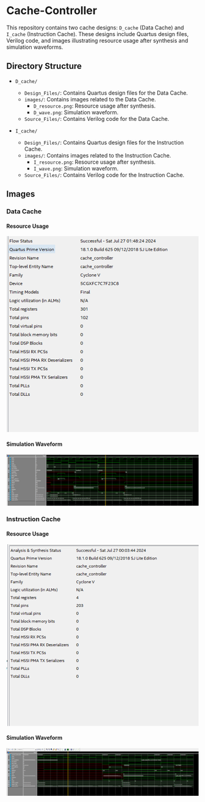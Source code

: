 # Cache-Controller

This repository contains two cache designs: `D_cache` (Data Cache) and `I_cache` (Instruction Cache). These designs include Quartus design files, Verilog code, and images illustrating resource usage after synthesis and simulation waveforms.

## Directory Structure

- `D_cache/`
  - `Design_Files/`: Contains Quartus design files for the Data Cache.
  - `images/`: Contains images related to the Data Cache.
    - `D_resource.png`: Resource usage after synthesis.
    - `D_wave.png`: Simulation waveform.
  - `Source_Files/`: Contains Verilog code for the Data Cache.

- `I_cache/`
  - `Design_Files/`: Contains Quartus design files for the Instruction Cache.
  - `images/`: Contains images related to the Instruction Cache.
    - `I_resource.png`: Resource usage after synthesis.
    - `I_wave.png`: Simulation waveform.
  - `Source_Files/`: Contains Verilog code for the Instruction Cache.

## Images

### Data Cache
#### Resource Usage
![D_resource](https://github.com/Satvik3799/Cache-Controller/blob/master/D_Cache/Images/D_resource.png)

#### Simulation Waveform
![D_wave](https://github.com/Satvik3799/Cache-Controller/blob/master/D_Cache/Images/D_wave.png)

### Instruction Cache
#### Resource Usage
![I_resource](https://github.com/Satvik3799/Cache-Controller/blob/master/I_Cache/Images/I_resource.png)

#### Simulation Waveform
![I_wave](https://github.com/Satvik3799/Cache-Controller/blob/master/I_Cache/Images/I_wave.png)
